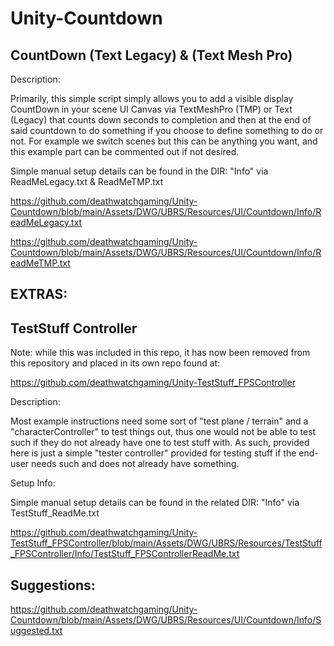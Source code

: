 # Unity-Countdown


CountDown (Text Legacy) & (Text Mesh Pro)
-----------------------------------------

Description:

Primarily, this simple script simply allows you to add a visible display CountDown in your scene UI Canvas via TextMeshPro (TMP) or Text (Legacy) that counts down seconds to completion and then at the end of said countdown to do something if you choose to define something to do or not. For example we switch scenes but this can be anything you want, and this example part can be commented out if not desired. 


 Simple manual setup details can be found in the DIR: "Info" via ReadMeLegacy.txt & ReadMeTMP.txt

 https://github.com/deathwatchgaming/Unity-Countdown/blob/main/Assets/DWG/UBRS/Resources/UI/Countdown/Info/ReadMeLegacy.txt

 https://github.com/deathwatchgaming/Unity-Countdown/blob/main/Assets/DWG/UBRS/Resources/UI/Countdown/Info/ReadMeTMP.txt


 EXTRAS:
---------


 TestStuff Controller
-------------------------


 Note: while this was included in this repo, it has now been removed from this repository and placed in its own repo found at:

 https://github.com/deathwatchgaming/Unity-TestStuff_FPSController


Description:

 Most example instructions need some sort of "test plane / terrain" and a "characterController" to test things out, thus one would not be able to test such if they do not already have one to test stuff with. As such, provided here is just a simple 
 "tester controller" provided for testing stuff if the end-user needs such and does not already have something.

Setup Info:

 Simple manual setup details can be found in the related DIR: "Info" via TestStuff_ReadMe.txt

 https://github.com/deathwatchgaming/Unity-TestStuff_FPSController/blob/main/Assets/DWG/UBRS/Resources/TestStuff_FPSController/Info/TestStuff_FPSControllerReadMe.txt

 Suggestions:
--------------

 https://github.com/deathwatchgaming/Unity-Countdown/blob/main/Assets/DWG/UBRS/Resources/UI/Countdown/Info/Suggested.txt